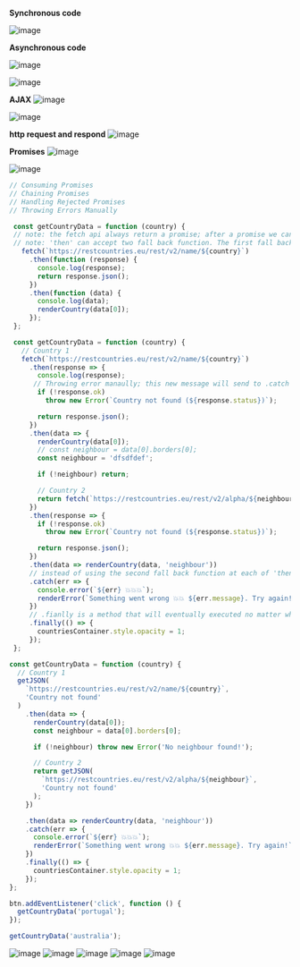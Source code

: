 **Synchronous code**

![image](https://user-images.githubusercontent.com/77439221/190556665-cb933339-ad4c-4eda-b796-520dc3d67b81.png)

**Asynchronous code**

![image](https://user-images.githubusercontent.com/77439221/190556911-1d800bdd-555c-4a10-bcf8-ddc74ef04073.png)

![image](https://user-images.githubusercontent.com/77439221/190557081-f0d7e130-ec9a-4522-9447-50e19460d2b8.png)

**AJAX**
![image](https://user-images.githubusercontent.com/77439221/190557249-3890b88d-0fdc-48a9-83a8-cc15a5d23825.png)

![image](https://user-images.githubusercontent.com/77439221/190557621-3b17ee42-95ee-45af-a5ac-abb6bff31548.png)

**http request and respond**
![image](https://user-images.githubusercontent.com/77439221/190566113-cc3db1be-0fdd-4463-85d6-5c0b68593f80.png)

**Promises**
![image](https://user-images.githubusercontent.com/77439221/190567654-46e79a06-4e36-4c2f-a660-30fca5294604.png)

![image](https://user-images.githubusercontent.com/77439221/190567906-429dd95e-ac3d-4cdb-952b-49dd866f2a3e.png)

````JavaScript
// Consuming Promises
// Chaining Promises
// Handling Rejected Promises
// Throwing Errors Manually

 const getCountryData = function (country) {
 // note: the fetch api always return a promise; after a promise we can use 'then' for next step; 
 // note: 'then' can accept two fall back function. The first fall back function will handle when the promise is successful fullfilled. The second fall back function will handle all the errors, for example, when we can't fetch the data from the api.
   fetch(`https://restcountries.eu/rest/v2/name/${country}`)
     .then(function (response) {
       console.log(response);
       return response.json();
     })
     .then(function (data) {
       console.log(data);
       renderCountry(data[0]);
     });
 };

 const getCountryData = function (country) {
   // Country 1
   fetch(`https://restcountries.eu/rest/v2/name/${country}`)
     .then(response => {
       console.log(response);
      // Throwing error manaully; this new message will send to .catch
       if (!response.ok)
         throw new Error(`Country not found (${response.status})`);

       return response.json();
     })
     .then(data => {
       renderCountry(data[0]);
       // const neighbour = data[0].borders[0];
       const neighbour = 'dfsdfdef';

       if (!neighbour) return;

       // Country 2
       return fetch(`https://restcountries.eu/rest/v2/alpha/${neighbour}`);
     })
     .then(response => {
       if (!response.ok)
         throw new Error(`Country not found (${response.status})`);

       return response.json();
     })
     .then(data => renderCountry(data, 'neighbour'))
     // instead of using the second fall back function at each of 'then' in promise chaining, we can just use .catch 
     .catch(err => {
       console.error(`${err} 💥💥💥`);
       renderError(`Something went wrong 💥💥 ${err.message}. Try again!`);
     })
     // .fianlly is a method that will eventually executed no matter what
     .finally(() => {
       countriesContainer.style.opacity = 1;
     });
 };

const getCountryData = function (country) {
  // Country 1
  getJSON(
    `https://restcountries.eu/rest/v2/name/${country}`,
    'Country not found'
  )
    .then(data => {
      renderCountry(data[0]);
      const neighbour = data[0].borders[0];

      if (!neighbour) throw new Error('No neighbour found!');

      // Country 2
      return getJSON(
        `https://restcountries.eu/rest/v2/alpha/${neighbour}`,
        'Country not found'
      );
    })

    .then(data => renderCountry(data, 'neighbour'))
    .catch(err => {
      console.error(`${err} 💥💥💥`);
      renderError(`Something went wrong 💥💥 ${err.message}. Try again!`);
    })
    .finally(() => {
      countriesContainer.style.opacity = 1;
    });
};

btn.addEventListener('click', function () {
  getCountryData('portugal');
});

getCountryData('australia');

````
![image](https://user-images.githubusercontent.com/77439221/190578137-c5038110-8fe6-4f47-9298-37f9015d6771.png)
![image](https://user-images.githubusercontent.com/77439221/190579743-fa162c61-8c9d-4e84-aa48-bdef5deef7c6.png)
![image](https://user-images.githubusercontent.com/77439221/190579781-ded89ef2-b989-4f87-8a29-4a1c4b09abbe.png)
![image](https://user-images.githubusercontent.com/77439221/190579865-64f80ac5-24c7-4959-9fd0-e341b824797b.png)
![image](https://user-images.githubusercontent.com/77439221/190579905-e9eecde7-54ce-4dd2-abbe-c8d9c5461473.png)





